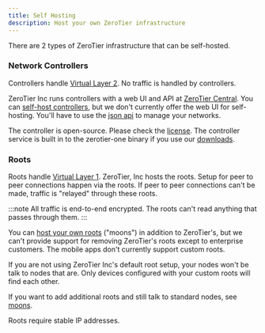 ```yaml
---
title: Self Hosting
description: Host your own ZeroTier infrastructure
---
```


There are 2 types of ZeroTier infrastructure that can be self-hosted.

### Network Controllers

Controllers handle [Virtual Layer 2](protocol#vl2). No traffic is handled by controllers.

ZeroTier Inc runs controllers with a web UI and API at [ZeroTier Central](https://my.zerotier.com). You can [self-host controllers](controller), but we don't currently offer the web UI for self-hosting. You'll have to use the [json api](https://docs.zerotier.com/api/service/ref-v1/#tag/Controller) to manage your networks.

The controller is open-source. Please check the [license](https://github.com/zerotier/ZeroTierOne/blob/master/LICENSE.txt). The controller service is built in to the zerotier-one binary if you use our [downloads](https://www.zerotier.com/download).

### Roots

Roots handle [Virtual Layer 1](protocol#peerdiscovery).
ZeroTier, Inc hosts the roots. Setup for peer to peer connections happen via the roots. If peer to peer connections can't be made, traffic is "relayed" through these roots.

:::note
All traffic is end-to-end encrypted. The roots can't read anything that passes through them.
:::

You can [host your own roots](roots) ("moons") in addition to ZeroTier's, but we can't provide support for removing ZeroTier's roots except to enterprise customers. The mobile apps don't currently support custom roots.

If you are not using ZeroTier Inc's default root setup, your nodes won't be talk to nodes that are. Only devices configured with your custom roots will find each other.

If you want to add additional roots and still talk to standard nodes, see [moons](roots).

Roots require stable IP addresses.
